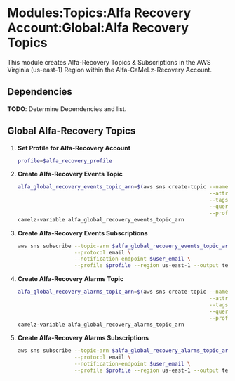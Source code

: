 # Modules:Topics:Alfa Recovery Account:Global:Alfa Recovery Topics

This module creates Alfa-Recovery Topics & Subscriptions in the AWS Virginia (us-east-1) Region within the
Alfa-CaMeLz-Recovery Account.

## Dependencies

**TODO**: Determine Dependencies and list.

## Global Alfa-Recovery Topics

1. **Set Profile for Alfa-Recovery Account**

    ```bash
    profile=$alfa_recovery_profile
    ```

1. **Create Alfa-Recovery Events Topic**

    ```bash
    alfa_global_recovery_events_topic_arn=$(aws sns create-topic --name Events \
                                                                 --attributes "DisplayName=ALFR Events" \
                                                                 --tags Key=Name,Value=Alfa-Recovery-Events-Topic Key=Company,Value=Alfa Key=Environment,Value=Recovery \
                                                                 --query 'TopicArn' \
                                                                 --profile $profile --region us-east-1 --output text)
    camelz-variable alfa_global_recovery_events_topic_arn
    ```

1. **Create Alfa-Recovery Events Subscriptions**

    ```bash
    aws sns subscribe --topic-arn $alfa_global_recovery_events_topic_arn \
                      --protocol email \
                      --notification-endpoint $user_email \
                      --profile $profile --region us-east-1 --output text
    ```

1. **Create Alfa-Recovery Alarms Topic**

    ```bash
    alfa_global_recovery_alarms_topic_arn=$(aws sns create-topic --name Alarms \
                                                                 --attributes "DisplayName=ALFR Alarms" \
                                                                 --tags Key=Name,Value=Alfa-Recovery-Alarms-Topic Key=Company,Value=Alfa Key=Environment,Value=Recovery \
                                                                 --query 'TopicArn' \
                                                                 --profile $profile --region us-east-1 --output text)
    camelz-variable alfa_global_recovery_alarms_topic_arn
    ```

1. **Create Alfa-Recovery Alarms Subscriptions**

    ```bash
    aws sns subscribe --topic-arn $alfa_global_recovery_alarms_topic_arn \
                      --protocol email \
                      --notification-endpoint $user_email \
                      --profile $profile --region us-east-1 --output text
    ```
